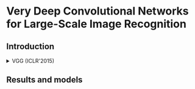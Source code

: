# Very Deep Convolutional Networks for Large-Scale Image Recognition

## Introduction

<!-- [BACKBONE] -->

<details>
<summary>VGG (ICLR'2015)</summary>

```bibtex
@article{simonyan2014very,
  title={Very deep convolutional networks for large-scale image recognition},
  author={Simonyan, Karen and Zisserman, Andrew},
  journal={arXiv preprint arXiv:1409.1556},
  year={2014}
}
```

</details>

## Results and models
